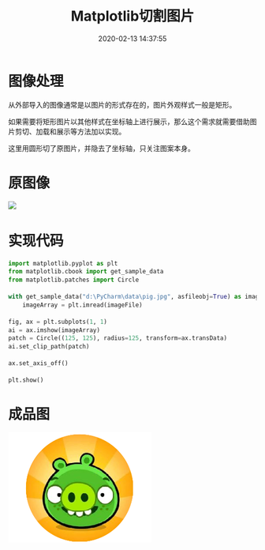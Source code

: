 ﻿---
title: Matplotlib切割图片
date: 2020-02-13 14:37:55
summary: 本文提供一个Matplotlib切割图片的示例。
tags:
- Python
- Matplotlib
categories:
- Python
---

# 图像处理

从外部导入的图像通常是以图片的形式存在的，图片外观样式一般是矩形。

如果需要将矩形图片以其他样式在坐标轴上进行展示，那么这个需求就需要借助图片剪切、加载和展示等方法加以实现。

这里用圆形切了原图片，并隐去了坐标轴，只关注图案本身。

# 原图像

![](../../../images/软件开发/Python/Matplotlib切割图片/1.png)

# 实现代码

```python
import matplotlib.pyplot as plt
from matplotlib.cbook import get_sample_data
from matplotlib.patches import Circle

with get_sample_data("d:\PyCharm\data\pig.jpg", asfileobj=True) as imageFile:
    imageArray = plt.imread(imageFile)

fig, ax = plt.subplots(1, 1)
ai = ax.imshow(imageArray)
patch = Circle((125, 125), radius=125, transform=ax.transData)
ai.set_clip_path(patch)

ax.set_axis_off()

plt.show()
```

# 成品图

![](../../../images/软件开发/Python/Matplotlib切割图片/2.png)
